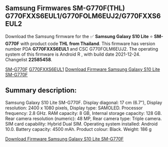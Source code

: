 <h2>Samsung Firmwares SM-G770F(THL) G770FXXS6EUL1/G770FOLM6EUJ2/G770FXXS6EUL2</h2>
Download the Samsung firmware for the ✅ <strong>Samsung Galaxy S10 Lite </strong> ⭐ <strong>SM-G770F</strong> with product code <strong>THL</strong> <strong> from Thailand</strong>. This firmware has version number PDA <strong>G770FXXS6EUL1</strong> and CSC G770FOLM6EUJ2. The operating system of this firmware is Android R , with build date 2021-12-24. Changelist <strong>22585458</strong>.

[SM-G770F](https://samfirm.shop/samsung/model/SM-G770F)
[G770FXXS6EUL1](https://samfirm.shop/samsung/pda/G770FXXS6EUL1)
[Download Firmware Samsung Galaxy S10 Lite SM-G770F](https://samfirm.shop/samsung/firmware/485458)
<h2>Summary description:</h2>
<p>Samsung Galaxy S10 Lite SM-G770F. Display diagonal: 17 cm (6.7"), Display resolution: 2400 x 1080 pixels, Display type: SAMOLED. Processor frequency: 2.8 GHz. RAM capacity: 8 GB, Internal storage capacity: 128 GB. Rear camera resolution (numeric): 48 MP, Rear camera type: Triple camera. SIM card capability: Hybrid Dual SIM. Operating system installed: Android 10.0. Battery capacity: 4500 mAh. Product colour: Black. Weight: 186 g</p>


[Download Firmware Samsung Galaxy S10 Lite SM-G770F](https://samfirm.shop/samsung/firmware/485458)
